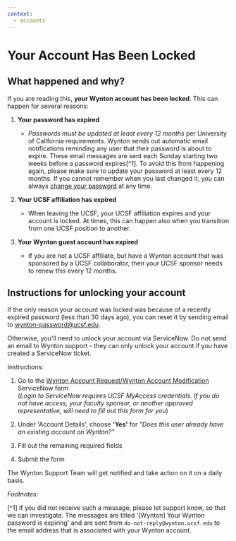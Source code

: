 ```yaml
---
context:
  - accounts
---
```



<!-- markdownlint-disable-file MD034 -->

# Your Account Has Been Locked

## What happened and why?

If you are reading this, **your Wynton account has been locked**. This
can happen for several reasons:

1. **Your password has expired**
   - _Passwords must be updated at least every 12 months_ per
    University of California requirements. Wynton sends out automatic
    email notifications reminding any user that their password is
    about to expire. These email messages are sent each Sunday
    starting two weeks before a password expires[^1]. To avoid this
    from happening again, please make sure to update your password at
    least every 12 months. If you cannot remember when you last
    changed it, you can always [change your
    password](../howto/change-pwd.html) at any time.

2. **Your UCSF affiliation has expired**
   - When leaving the UCSF, your UCSF affiliation expires and your
    account is locked. At times, this can happen also when you
    transition from one UCSF position to another.

3. **Your Wynton guest account has expired**
   - If you are not a UCSF affiliate, but have a Wynton account that
    was sponsored by a UCSF collaborator, then your UCSF sponsor needs
    to renew this every 12 months.



## Instructions for unlocking your account

If the only reason your account was locked was because of a
recently expired password (less than 30 days ago), you can
reset it by sending email to [wynton-password@ucsf.edu](mailto:wynton-password@ucsf.edu).

Otherwise, you'll need to unlock your account via ServiceNow.
Do not send an email to Wynton support - they can only
unlock your account if you have created a ServiceNow ticket.

Instructions:

1. Go to the [Wynton Account Request/Wynton Account Modification]
   ServiceNow form  
   (_Login to ServiceNow requires UCSF MyAccess credentials. If you do
   not have access, your faculty sponsor, or another approved
   representative, will need to fill out this form for you_)

2. Under 'Account Details', choose **'Yes'** for _"Does this user
   already have an existing account on Wynton?"_

3. Fill out the remaining required fields

4. Submit the form

The Wynton Support Team will get notified and take action on it on a
daily basis.


_Footnotes_:

[^1] If you did not receive such a message, please let support know, so
that we can investigate. The messages are titled '[Wynton] Your Wynton
password is expiring' and are sent from `do-not-reply@wynton.ucsf.edu` to
the email address that is associated with your Wynton account.

[Wynton Account Request/Wynton Account Modification]: https://ucsf.service-now.com/ucsfit?id=ucsf_sc_cat_item&sys_id=68f9651f1bf47c50683e0ed8624bcbac&sysparm_category=40c0305b7b92d000e2dc8180984d4d9f
